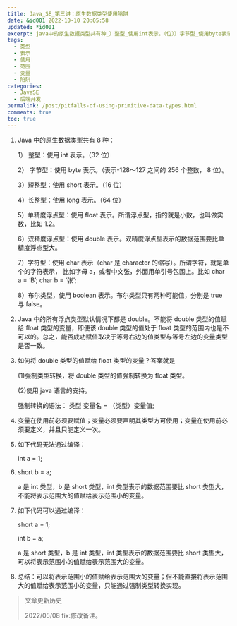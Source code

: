 ```yaml
---
title: Java_SE_第三讲：原生数据类型使用陷阱
date: &id001 2022-10-10 20:05:58
updated: *id001
excerpt: java中的原生数据类型共有种_）整型_使用int表示。（位））字节型_使用byte表示。（表示～之间的个整数位）。）短整型_使用short表示。（位））长整型_使用long表示。（位））单精度浮点型_使用float表示。所谓浮点型指的就是小数也叫做实数比如。）双精度浮点型_使用double表示。双精度浮点型表示的数据范围要比单精度浮点型大。）字符型_使用char表示（char是character的缩写）。所谓字符就是单个的字符表示比如字母a或者中文张外面用单引号包围上。比如chara=‘b’_charb
tags:
  - 类型
  - 表示
  - 使用
  - 范围
  - 变量
  - 陷阱
categories:
  - JavaSE
  - 后端开发
permalink: /post/pitfalls-of-using-primitive-data-types.html
comments: true
toc: true
---
```

1. Java 中的原生数据类型共有 8 种：

   1） 整型：使用 int 表示。（32 位）

   2） 字节型：使用 byte 表示。（表示-128～127 之间的 256 个整数， 8 位）。

   3）短整型：使用 short 表示。（16 位）

   4）长整型：使用 long 表示。（64 位）

   5）单精度浮点型：使用 float 表示。所谓浮点型，指的就是小数，也叫做实数，比如 1.2。

   6）双精度浮点型：使用 double 表示。双精度浮点型表示的数据范围要比单精度浮点型大。

   7）字符型：使用 char 表示（char 是 character 的缩写）。所谓字符，就是单个的字符表示，
   比如字母 a，或者中文张，外面用单引号包围上。比如 char a = ‘B’; char b = ‘张’;

   8）布尔类型，使用 boolean 表示。布尔类型只有两种可能值，分别是 true 与 false。
2. Java 中的所有浮点类型默认情况下都是 double。不能将 double 类型的值赋给 float 类型的变量，即便该 double 类型的值处于 float 类型的范围内也是不可以的。总之，能否成功赋值取决于等号右边的值类型与等号左边的变量类型是否一致。
3. 如何将 double 类型的值赋给 float 类型的变量？答案就是

   (1)强制类型转换，将 double 类型的值强制转换为 float 类型。

   (2)使用 java 语言的支持。

   强制转换的语法： 类型 变量名 = （类型）变量值;
4. 变量在使用前必须要赋值；变量必须要声明其类型方可使用；变量在使用前必须要定义，并且只能定义一次。
5. 如下代码无法通过编译：

   int a = 1;
6. short b = a;

   a 是 int 类型，b 是 short 类型，int 类型表示的数据范围要比 short 类型大，不能将表示范围大的值赋给表示范围小的变量。
7. 如下代码可以通过编译：

   short a = 1;

   int b = a;

   a 是 short 类型，b 是 int 类型，int 类型表示的数据范围要比 short 类型大，可以将表示范围小的值赋给表示范围大的变量。
8. 总结：可以将表示范围小的值赋给表示范围大的变量；但不能直接将表示范围大的值赋给表示范围小的变量，只能通过强制类型转换实现。

> 文章更新历史
>
> 2022/05/08 fix:修改备注。